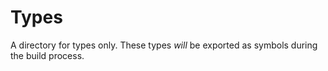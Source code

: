 # Types

A directory for types only. These types _will_ be exported as symbols during the build process.
